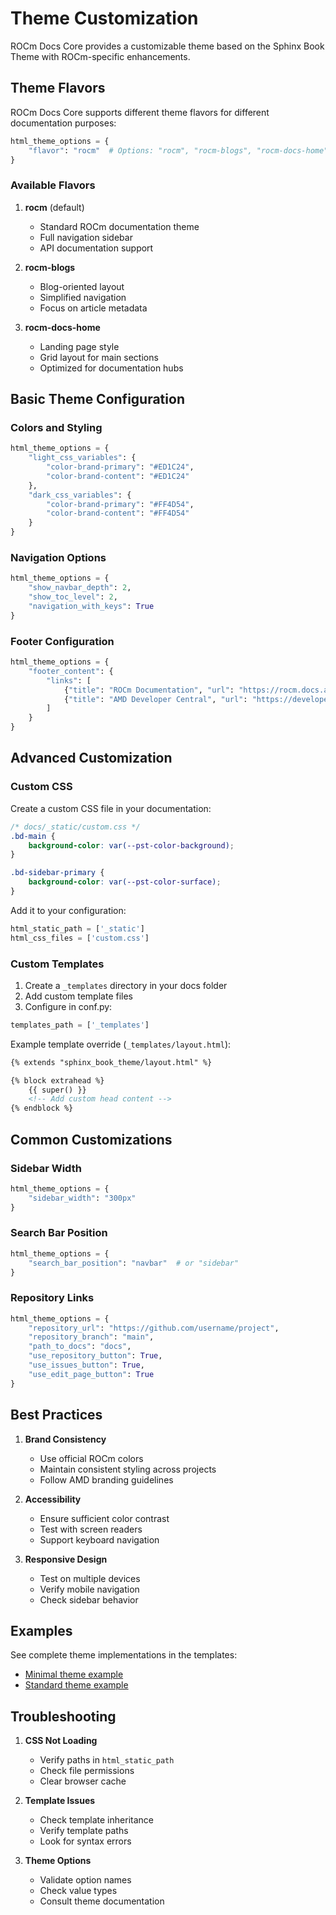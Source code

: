 # Theme Customization

ROCm Docs Core provides a customizable theme based on the Sphinx Book Theme with ROCm-specific enhancements.

## Theme Flavors

ROCm Docs Core supports different theme flavors for different documentation purposes:

```python
html_theme_options = {
    "flavor": "rocm"  # Options: "rocm", "rocm-blogs", "rocm-docs-home"
}
```

### Available Flavors

1. **rocm** (default)
   - Standard ROCm documentation theme
   - Full navigation sidebar
   - API documentation support

2. **rocm-blogs**
   - Blog-oriented layout
   - Simplified navigation
   - Focus on article metadata

3. **rocm-docs-home**
   - Landing page style
   - Grid layout for main sections
   - Optimized for documentation hubs

## Basic Theme Configuration

### Colors and Styling

```python
html_theme_options = {
    "light_css_variables": {
        "color-brand-primary": "#ED1C24",
        "color-brand-content": "#ED1C24"
    },
    "dark_css_variables": {
        "color-brand-primary": "#FF4D54",
        "color-brand-content": "#FF4D54"
    }
}
```

### Navigation Options

```python
html_theme_options = {
    "show_navbar_depth": 2,
    "show_toc_level": 2,
    "navigation_with_keys": True
}
```

### Footer Configuration

```python
html_theme_options = {
    "footer_content": {
        "links": [
            {"title": "ROCm Documentation", "url": "https://rocm.docs.amd.com/"},
            {"title": "AMD Developer Central", "url": "https://developer.amd.com/"}
        ]
    }
}
```

## Advanced Customization

### Custom CSS

Create a custom CSS file in your documentation:

```css
/* docs/_static/custom.css */
.bd-main {
    background-color: var(--pst-color-background);
}

.bd-sidebar-primary {
    background-color: var(--pst-color-surface);
}
```

Add it to your configuration:

```python
html_static_path = ['_static']
html_css_files = ['custom.css']
```

### Custom Templates

1. Create a `_templates` directory in your docs folder
2. Add custom template files
3. Configure in conf.py:

```python
templates_path = ['_templates']
```

Example template override (`_templates/layout.html`):

```html
{% extends "sphinx_book_theme/layout.html" %}

{% block extrahead %}
    {{ super() }}
    <!-- Add custom head content -->
{% endblock %}
```

## Common Customizations

### Sidebar Width

```python
html_theme_options = {
    "sidebar_width": "300px"
}
```

### Search Bar Position

```python
html_theme_options = {
    "search_bar_position": "navbar"  # or "sidebar"
}
```

### Repository Links

```python
html_theme_options = {
    "repository_url": "https://github.com/username/project",
    "repository_branch": "main",
    "path_to_docs": "docs",
    "use_repository_button": True,
    "use_issues_button": True,
    "use_edit_page_button": True
}
```

## Best Practices

1. **Brand Consistency**
   - Use official ROCm colors
   - Maintain consistent styling across projects
   - Follow AMD branding guidelines

2. **Accessibility**
   - Ensure sufficient color contrast
   - Test with screen readers
   - Support keyboard navigation

3. **Responsive Design**
   - Test on multiple devices
   - Verify mobile navigation
   - Check sidebar behavior

## Examples

See complete theme implementations in the templates:
- [Minimal theme example](../../templates/minimal/docs/conf.py)
- [Standard theme example](../../templates/standard/docs/conf.py)

## Troubleshooting

1. **CSS Not Loading**
   - Verify paths in `html_static_path`
   - Check file permissions
   - Clear browser cache

2. **Template Issues**
   - Check template inheritance
   - Verify template paths
   - Look for syntax errors

3. **Theme Options**
   - Validate option names
   - Check value types
   - Consult theme documentation 